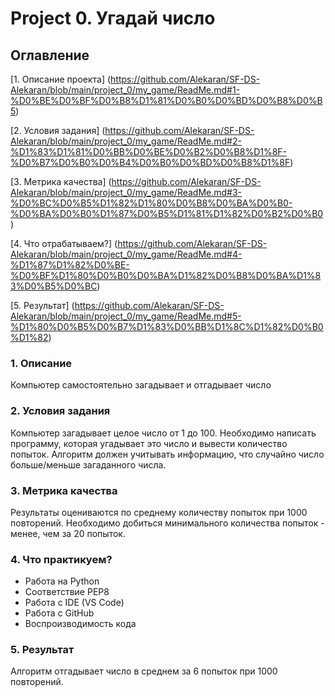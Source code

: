 # Project 0. Угадай число

## Оглавление
[1. Описание проекта] (https://github.com/Alekaran/SF-DS-Alekaran/blob/main/project_0/my_game/ReadMe.md#1-%D0%BE%D0%BF%D0%B8%D1%81%D0%B0%D0%BD%D0%B8%D0%B5)

[2. Условия задания] (https://github.com/Alekaran/SF-DS-Alekaran/blob/main/project_0/my_game/ReadMe.md#2-%D1%83%D1%81%D0%BB%D0%BE%D0%B2%D0%B8%D1%8F-%D0%B7%D0%B0%D0%B4%D0%B0%D0%BD%D0%B8%D1%8F)

[3. Метрика качества] (https://github.com/Alekaran/SF-DS-Alekaran/blob/main/project_0/my_game/ReadMe.md#3-%D0%BC%D0%B5%D1%82%D1%80%D0%B8%D0%BA%D0%B0-%D0%BA%D0%B0%D1%87%D0%B5%D1%81%D1%82%D0%B2%D0%B0)

[4. Что отрабатываем?] (https://github.com/Alekaran/SF-DS-Alekaran/blob/main/project_0/my_game/ReadMe.md#4-%D1%87%D1%82%D0%BE-%D0%BF%D1%80%D0%B0%D0%BA%D1%82%D0%B8%D0%BA%D1%83%D0%B5%D0%BC)

[5. Результат] (https://github.com/Alekaran/SF-DS-Alekaran/blob/main/project_0/my_game/ReadMe.md#5-%D1%80%D0%B5%D0%B7%D1%83%D0%BB%D1%8C%D1%82%D0%B0%D1%82)

### 1. Описание
Компьютер самостоятельно загадывает и отгадывает число

### 2. Условия задания
Компьютер загадывает целое число от 1 до 100. Необходимо написать программу, которая угадывает это число и вывести количество попыток.
Алгоритм должен учитывать информацию, что случайно число больше/меньше загаданного числа.

### 3. Метрика качества
Результаты оцениваются по среднему количеству попыток при 1000 повторений. Необходимо добиться минимального количества попыток - менее, чем за 20 попыток. 

### 4. Что практикуем?
* Работа на Python
* Соответствие PEP8
* Работа с IDE (VS Code)
* Работа с GitHub
* Воспроизводимость кода

### 5. Результат
Алгоритм отгадывает число в среднем за 6 попыток при 1000 повторений.